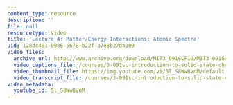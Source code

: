 ```yaml
---
content_type: resource
description: ''
file: null
resourcetype: Video
title: 'Lecture 4: Matter/Energy Interactions: Atomic Spectra'
uid: 128dc481-0986-5678-b22f-b7e8b27da009
video_files:
  archive_url: http://www.archive.org/download/MIT3_091SCF10/MIT3_091SCF10lec04_300k.mp4
  video_captions_file: /courses/3-091sc-introduction-to-solid-state-chemistry-fall-2010/d9d4f0bc25fa53f8ad94a3ad7693e244_5l_S8WwBVnM.vtt
  video_thumbnail_file: https://img.youtube.com/vi/5l_S8WwBVnM/default.jpg
  video_transcript_file: /courses/3-091sc-introduction-to-solid-state-chemistry-fall-2010/22343e4b156a94ef66804578e0bb0fd1_5l_S8WwBVnM.pdf
video_metadata:
  youtube_id: 5l_S8WwBVnM
---
```

